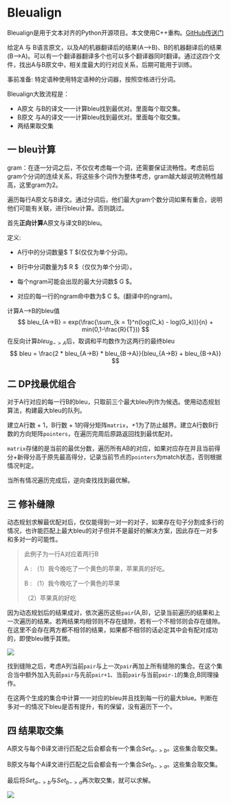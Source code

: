 # Bleualign

Bleualign是用于文本对齐的Python开源项目。本文使用C++重构。[GitHub传送门](https://github.com/rsennrich/Bleualign)

给定A 与 B语言原文，以及A的机器翻译后的结果(A-->B)、B的机器翻译后的结果(B-->A)。可以有一个翻译器翻译多个也可以多个翻译器同时翻译。通过这四个文件，找出A与B原文中，相关度最大的行对应关系，后期可能用于训练。

事前准备: 特定语种使用特定语种的分词器，按照空格进行分词。

Bleualign大致流程是：

- A原文 与B的译文一一计算bleu找到最优对。里面每个取交集。
- B原文 与A的译文一一计算bleu找到最优对。里面每个取交集。
- 两结果取交集

## 一 bleu计算

gram：在逐一分词之后，不仅仅考虑每一个词，还需要保证流畅性。考虑前后gram个分词的连续关系，将这些多个词作为整体考虑，gram越大越说明流畅性越高，这里gram为2。

遍历每行A原文与B译文。通过分词后，他们最大gram个数分词如果有重合，说明他们可能有关联，进行bleu计算。否则跳过。

首先**正向计算**A原文与译文B的bleu。

定义:

- A行中的分词数量$ T $(仅仅为单个分词)。
- B行中分词数量为$ R $（仅仅为单个分词）。

- 每个ngram可能会出现的最大分词数$ G $。

- 对应的每一行的ngram命中数为$ C $。(翻译中的ngram)。

计算A-->B的bleu值
$$
bleu_{A->B} = exp(\frac{\sum_{k = 1}^n(log(C_k) - log(G_k))}{n} + min(0,1-\frac{R}{T}))
$$
在反向计算$bleu_{B->A}$后，取调和平均数作为这两行的最终bleu
$$
bleu = \frac{2 * bleu_{A->B} * bleu_{B->A}}{bleu_{A->B} + bleu_{B->A}}
$$

## 二 DP找最优组合

对于A行对应的每一行B的bleu，只取前三个最大bleu列作为候选。使用动态规划算法，构建最大bleu的队列。

建立A行数 + 1，B行数 + 1的得分矩阵`matrix`，+1为了防止越界。建立A行数B行数的方向矩阵`pointers`，在遍历完周后原路返回找到最优配对。

`matrix`存储的是当前的最优分数，遍历所有AB的对应，如果对应存在并且当前得分+新得分高于原先最高得分，记录当前节点的`pointers`为match状态，否则根据情况判定。

当所有情况遍历完成后，逆向查找找到最优解。



## 三 修补缝隙

动态规划求解最优配对后，仅仅能得到一对一的对子，如果存在句子分割成多行的情况，也许能匹配上最大bleu的对子但并不是最好的解决方案，因此存在一对多和多对一的可能性。

>此例子为一行A对应着两行B
>
>A : （1）我今晚吃了一个黄色的苹果，苹果真的好吃。
>
>B : （1）我今晚吃了一个黄色的苹果
>
>	（2）苹果真的好吃

因为动态规划后的结果成对，依次遍历这些`pair`(A,B)，记录当前遍历的结果和上一次遍历的结果。若两结果均相邻则不存在缝隙，若有一个不相邻则会存在缝隙。在这里不会存在两方都不相邻的结果，如果都不相邻的话必定其中会有配对成功的，即使bleu微乎其微。

![](https://pic.imgdb.cn/item/613c546f44eaada739a583cf.png)

找到缝隙之后，考虑A列当前`pair`与上一次`pair`再加上所有缝隙的集合。在这个集合当中额外加入先前`pair`与先前`pair+1`、当前`pair`与当前`pair-1`的集合,B同理操作。

在这两个生成的集合中计算一一对应的bleu并且找到每一行的最大blue。判断在多对一的情况下bleu是否有提升，有的保留，没有遍历下一个。

## 四 结果取交集

A原文与每个B译文进行匹配之后会都会有一个集合$Set_{a->b}$。这些集合取交集。

B原文与每个A译文进行匹配之后会都会有一个集合$Set_{b->a}$。这些集合取交集。

最后将$Set_{a->b}$与$Set_{b->a}$再次取交集，就可以求解。

![](https://pic.imgdb.cn/item/613c546f44eaada739a583d3.png)
